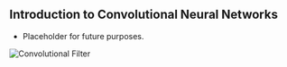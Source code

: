 ## Introduction to Convolutional Neural Networks

 - Placeholder for future purposes.



![Convolutional Filter](https://github.com/nfmcclure/tensorflow_cookbook/blob/master/08_Convolutional_Neural_Networks/images/01_intro_cnn.png)
